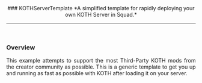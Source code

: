 <div align="center">
### KOTHServerTemplate
*A simplified template for rapidly deploying your own KOTH Server in Squad.*

---
</div align="center">
<br>
<div align="justify">
 
### Overview
This example attempts to support the most Third-Party KOTH mods from the creator community as possible. This is a generic template to get you up and running as fast as possible with KOTH after loading it on your server.
